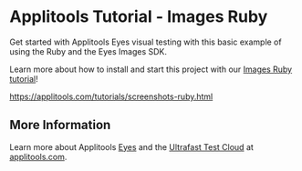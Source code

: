 # Applitools Tutorial - Images Ruby

Get started with Applitools Eyes visual testing with this basic example of using the Ruby and the Eyes Images SDK.

Learn more about how to install and start this project with our [Images Ruby tutorial](https://applitools.com/tutorials/screenshots-ruby.html)!

<https://applitools.com/tutorials/screenshots-ruby.html>

## More Information

Learn more about Applitools [Eyes](https://info.applitools.com/ucY77) and the [Ultrafast Test Cloud](https://info.applitools.com/ucY78) at [applitools.com](https://info.applitools.com/ucY76).
